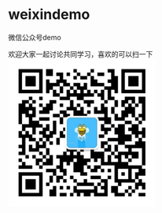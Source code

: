 # weixindemo
微信公众号demo



欢迎大家一起讨论共同学习，喜欢的可以扫一下
 <img src="https://github.com/itbeebee/weixindemo/blob/master/src/main/webapp/images/itbee.jpg" width = "300" height = "300" alt="图片名称" align="left" />

